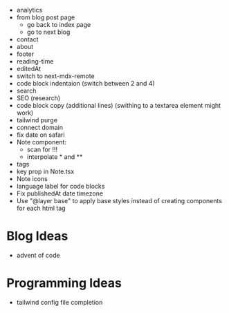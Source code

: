 - analytics
- from blog post page
  - go back to index page
  - go to next blog
- contact
- about
- footer
- reading-time
- editedAt
- switch to next-mdx-remote
- code block indentaion (switch between 2 and 4)
- search
- SEO (research)
- code block copy (additional lines) (swithing to a textarea element might work)
- tailwind purge
- connect domain
- fix date on safari
- Note component:
  - scan for !!!
  - interpolate \* and \*\*
- tags
- key prop in Note.tsx
- Note icons
- language label for code blocks
- Fix publishedAt date timezone
- Use "@layer base" to apply base styles instead of creating components for each html tag

# Blog Ideas

- advent of code

# Programming Ideas

- tailwind config file completion
